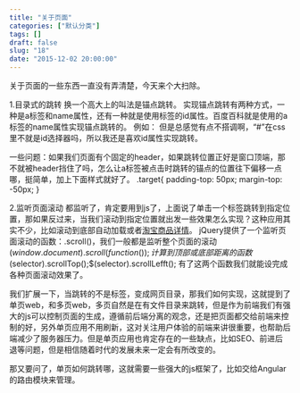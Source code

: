 ```yaml
---
title: "关于页面"
categories: ["默认分类"]
tags: []
draft: false
slug: "18"
date: "2015-12-02 20:00:00"
---
```


关于页面的一些东西一直没有弄清楚，今天来个大扫除。

1.目录式的跳转
换一个高大上的叫法是锚点跳转。
实现锚点跳转有两种方式，一种是a标签和name属性，还有一种就是使用标签的id属性。百度百科就是使用的a标签的name属性实现锚点跳转的。
例如：<a href="#1"></a>    <a name="1"></a>
但是总感觉有点不搭调啊，“#”在css里不就是id选择器吗，所以我还是喜欢id属性实现跳转。

一些问题：如果我们页面有个固定的header，如果跳转位置正好是窗口顶端，那不就被header挡住了吗，怎么让a标签被点击时跳转的锚点的位置往下偏移一点哪，挺简单，加上下面样式就好了。
.target{
    padding-top: 50px;
    margin-top: -50px;
}

2.监听页面滚动
都监听了，肯定要用到js了，上面说了单击一个标签跳转到指定位置，那如果反过来，当我们滚动到指定位置就出发一些效果怎么实现？这种应用其实不少，比如滚动到底部自动加载或者[淘宝商品详情][1]。
jQuery提供了一个监听页面滚动的函数：.scroll()，我们一般都是监听整个页面的滚动  $(window.document).scroll(function (){});
计算到顶部或底部距离的函数$(selector).scrollTop();$(selector).scrollLefft();
有了这两个函数我们就能设完成各种页面滚动效果了。

我们扩展一下，当跳转的不是标签，变成网页目录，那我们如何实现，这就提到了单页web，和多页web，多页自然是在有文件目录来跳转，但是作为前端我们有强大的js可以控制页面的生成，遵循前后端分离的观念，还是把页面都交给前端来控制的好，另外单页应用不用刷新，这对关注用户体验的前端来讲很重要，也帮助后端减少了服务器压力。但是单页应用也肯定存在的一些缺点，比如SEO、前进后退等问题，但是相信随着时代的发展未来一定会有所改变的。

那又要问了，单页如何跳转哪，这就需要一些强大的js框架了，比如交给Angular的路由模块来管理。


  [1]: http://www.helloweba.com/view-blog-194.html
